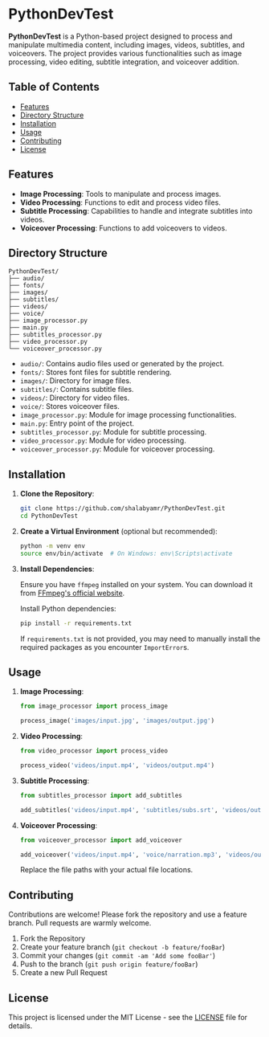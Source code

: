 # PythonDevTest

**PythonDevTest** is a Python-based project designed to process and manipulate multimedia content, including images, videos, subtitles, and voiceovers. The project provides various functionalities such as image processing, video editing, subtitle integration, and voiceover addition.

## Table of Contents

- [Features](#features)
- [Directory Structure](#directory-structure)
- [Installation](#installation)
- [Usage](#usage)
- [Contributing](#contributing)
- [License](#license)

## Features

- **Image Processing**: Tools to manipulate and process images.
- **Video Processing**: Functions to edit and process video files.
- **Subtitle Processing**: Capabilities to handle and integrate subtitles into videos.
- **Voiceover Processing**: Functions to add voiceovers to videos.

## Directory Structure

```
PythonDevTest/
├── audio/
├── fonts/
├── images/
├── subtitles/
├── videos/
├── voice/
├── image_processor.py
├── main.py
├── subtitles_processor.py
├── video_processor.py
└── voiceover_processor.py
```

- `audio/`: Contains audio files used or generated by the project.
- `fonts/`: Stores font files for subtitle rendering.
- `images/`: Directory for image files.
- `subtitles/`: Contains subtitle files.
- `videos/`: Directory for video files.
- `voice/`: Stores voiceover files.
- `image_processor.py`: Module for image processing functionalities.
- `main.py`: Entry point of the project.
- `subtitles_processor.py`: Module for subtitle processing.
- `video_processor.py`: Module for video processing.
- `voiceover_processor.py`: Module for voiceover processing.

## Installation

1. **Clone the Repository**:

   ```bash
   git clone https://github.com/shalabyamr/PythonDevTest.git
   cd PythonDevTest
   ```

2. **Create a Virtual Environment** (optional but recommended):

   ```bash
   python -m venv env
   source env/bin/activate  # On Windows: env\Scripts\activate
   ```

3. **Install Dependencies**:

   Ensure you have `ffmpeg` installed on your system. You can download it from [FFmpeg's official website](https://ffmpeg.org/download.html).

   Install Python dependencies:

   ```bash
   pip install -r requirements.txt
   ```

   If `requirements.txt` is not provided, you may need to manually install the required packages as you encounter `ImportError`s.

## Usage

1. **Image Processing**:

   ```python
   from image_processor import process_image

   process_image('images/input.jpg', 'images/output.jpg')
   ```

2. **Video Processing**:

   ```python
   from video_processor import process_video

   process_video('videos/input.mp4', 'videos/output.mp4')
   ```

3. **Subtitle Processing**:

   ```python
   from subtitles_processor import add_subtitles

   add_subtitles('videos/input.mp4', 'subtitles/subs.srt', 'videos/output.mp4')
   ```

4. **Voiceover Processing**:

   ```python
   from voiceover_processor import add_voiceover

   add_voiceover('videos/input.mp4', 'voice/narration.mp3', 'videos/output.mp4')
   ```

   Replace the file paths with your actual file locations.

## Contributing

Contributions are welcome! Please fork the repository and use a feature branch. Pull requests are warmly welcome.

1. Fork the Repository
2. Create your feature branch (`git checkout -b feature/fooBar`)
3. Commit your changes (`git commit -am 'Add some fooBar'`)
4. Push to the branch (`git push origin feature/fooBar`)
5. Create a new Pull Request

## License

This project is licensed under the MIT License - see the [LICENSE](LICENSE) file for details.

